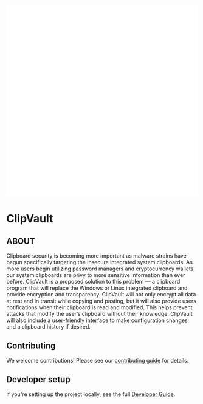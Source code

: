 ![ClipVault Logo](frontend/logo.png)

# ClipVault

## ABOUT

Clipboard security is becoming more important as malware strains have begun specifically targeting the insecure integrated system clipboards. As more users begin utilizing password managers and cryptocurrency wallets, our system clipboards are privy to more sensitive information than ever before. ClipVault is a proposed solution to this problem — a clipboard program that will replace the Windows or Linux integrated clipboard and provide encryption and transparency. ClipVault will not only encrypt all data at rest and in transit while copying and pasting, but it will also provide users notifications when their clipboard is read and modified. This helps prevent attacks that modify the user’s clipboard without their knowledge. ClipVault will also include a user-friendly interface to make configuration changes and a clipboard history if desired.

## Contributing

We welcome contributions! Please see our [contributing guide](docs/CONTRIBUTING.md) for details.

## Developer setup

If you're setting up the project locally, see the full [Developer Guide](docs/DEVELOPER_README.md).
